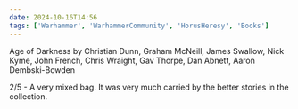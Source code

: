 ```yaml
---
date: 2024-10-16T14:56
tags: ['Warhammer', 'WarhammerCommunity', 'HorusHeresy', 'Books']
---
```


Age of Darkness by Christian Dunn, Graham McNeill, James Swallow, Nick Kyme, John French, Chris Wraight, Gav Thorpe, Dan Abnett, Aaron Dembski-Bowden

2/5 - A very mixed bag. It was very much carried by the better stories in the collection.
